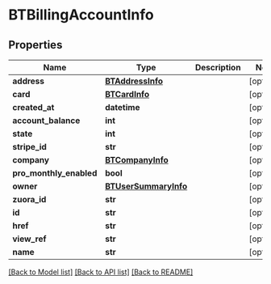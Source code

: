 # BTBillingAccountInfo

## Properties
Name | Type | Description | Notes
------------ | ------------- | ------------- | -------------
**address** | [**BTAddressInfo**](BTAddressInfo.md) |  | [optional] 
**card** | [**BTCardInfo**](BTCardInfo.md) |  | [optional] 
**created_at** | **datetime** |  | [optional] 
**account_balance** | **int** |  | [optional] 
**state** | **int** |  | [optional] 
**stripe_id** | **str** |  | [optional] 
**company** | [**BTCompanyInfo**](BTCompanyInfo.md) |  | [optional] 
**pro_monthly_enabled** | **bool** |  | [optional] 
**owner** | [**BTUserSummaryInfo**](BTUserSummaryInfo.md) |  | [optional] 
**zuora_id** | **str** |  | [optional] 
**id** | **str** |  | [optional] 
**href** | **str** |  | [optional] 
**view_ref** | **str** |  | [optional] 
**name** | **str** |  | [optional] 

[[Back to Model list]](../README.md#documentation-for-models) [[Back to API list]](../README.md#documentation-for-api-endpoints) [[Back to README]](../README.md)


